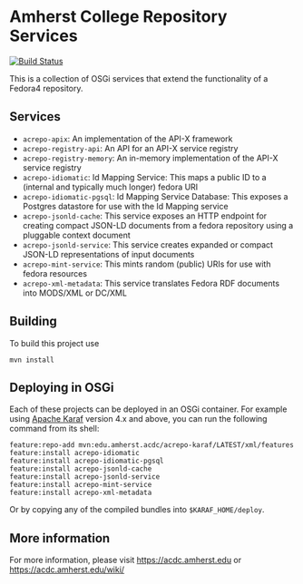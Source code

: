 Amherst College Repository Services
===================================

[![Build Status](https://travis-ci.org/acoburn/repository-extension-services.png?branch=master)](https://travis-ci.org/acoburn/repository-extension-services)

This is a collection of OSGi services that extend the functionality of a Fedora4 repository.

Services
--------

* `acrepo-apix`: An implementation of the API-X framework
* `acrepo-registry-api`: An API for an API-X service registry
* `acrepo-registry-memory`: An in-memory implementation of the API-X service registry
* `acrepo-idiomatic`: Id Mapping Service: This maps a public ID to a (internal and typically much longer) fedora URI
* `acrepo-idiomatic-pgsql`: Id Mapping Service Database: This exposes a Postgres datastore for use with the Id Mapping service
* `acrepo-jsonld-cache`: This service exposes an HTTP endpoint for creating compact JSON-LD documents from a fedora repository using a pluggable context document
* `acrepo-jsonld-service`: This service creates expanded or compact JSON-LD representations of input documents
* `acrepo-mint-service`: This mints random (public) URIs for use with fedora resources
* `acrepo-xml-metadata`: This service translates Fedora RDF documents into MODS/XML or DC/XML

Building
--------

To build this project use

    mvn install

Deploying in OSGi
-----------------

Each of these projects can be deployed in an OSGi container. For example using
[Apache Karaf](http://karaf.apache.org) version 4.x and above, you can run the following
command from its shell:

    feature:repo-add mvn:edu.amherst.acdc/acrepo-karaf/LATEST/xml/features
    feature:install acrepo-idiomatic
    feature:install acrepo-idiomatic-pgsql
    feature:install acrepo-jsonld-cache
    feature:install acrepo-jsonld-service
    feature:install acrepo-mint-service
    feature:install acrepo-xml-metadata

Or by copying any of the compiled bundles into `$KARAF_HOME/deploy`.


More information
----------------

For more information, please visit https://acdc.amherst.edu or https://acdc.amherst.edu/wiki/

